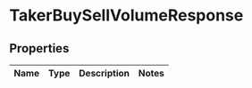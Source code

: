 

# TakerBuySellVolumeResponse


## Properties

| Name | Type | Description | Notes |
|------------ | ------------- | ------------- | -------------|




